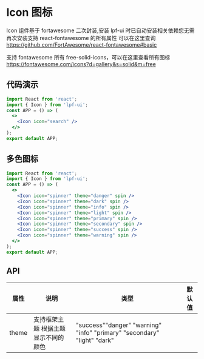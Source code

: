 # Icon 图标

Icon 组件基于 fortawesome 二次封装,安装 lpf-ui 时已自动安装相关依赖您无需再次安装支持 react-fontawesome 的所有属性 可以在这里查询 https://github.com/FortAwesome/react-fontawesome#basic

支持 fontawesome 所有 free-solid-icons，可以在这里查看所有图标 https://fontawesome.com/icons?d=gallery&s=solid&m=free

## 代码演示

```jsx
import React from 'react';
import { Icon } from 'lpf-ui';
const APP = () => (
  <>
    <Icon icon="search" />
  </>
);
export default APP;
```

## 多色图标

```jsx
import React from 'react';
import { Icon } from 'lpf-ui';
const APP = () => (
  <>
    <Icon icon="spinner" theme="danger" spin />
    <Icon icon="spinner" theme="dark" spin />
    <Icon icon="spinner" theme="info" spin />
    <Icon icon="spinner" theme="light" spin />
    <Icon icon="spinner" theme="primary" spin />
    <Icon icon="spinner" theme="secondary" spin />
    <Icon icon="spinner" theme="success" spin />
    <Icon icon="spinner" theme="warning" spin />
  </>
);
export default APP;
```

## API

| 属性 | 说明 | 类型 | 默认值 |
| --- | --- | --- | --- |
| theme | 支持框架主题 根据主题显示不同的颜色 | "success""danger" "warning" "info" "primary" "secondary" "light" "dark" |  |
